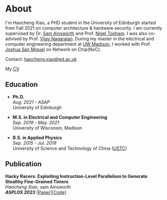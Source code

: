 # About

I'm Haocheng Xiao, a PHD student in the University of Edinburgh started from Fall 2021 on computer architecture & hardware security. I am currently supervised by Dr. [Sam Ainsworth](https://homepages.inf.ed.ac.uk/sainswo2/) and Prof. [Nigel Topham](https://homepages.inf.ed.ac.uk/npt/). I was also co-advised by Prof. [Vijay Nagarajan](https://homepages.inf.ed.ac.uk/vnagaraj/). During my master in the electrical and computer engineering department at [UW Madison](https://www.engr.wisc.edu/department/electrical-computer-engineering/), I worked with Prof. [Joshua San Miguel](https://jsm.ece.wisc.edu/) on Network on Chip(NoC).

Contact: haocheng.xiao@ed.ac.uk

<p>
  My
  <a href="/haocheng.pdf">CV</a>
</p>

## Education

- **Ph.D.**  
 *Aug. 2021 - ASAP*    
University of Edinburgh

- **M.S. in Electrical and Computer Engineering**  
 *Sep. 2019 - May. 2021*    
University of Wisconsin, Madison

- **B.S. in Applied Physics**  
 *Sep. 2015 - Jul. 2019*  
University of Science and Technology of China ([USTC](https://en.ustc.edu.cn))

## Publication

 **Hacky Racers: Exploiting Instruction-Level Parallelism to Generate Stealthy Fine-Grained Timers**  
 *Haocheng Xiao*, sam Ainsworth  
 ***ASPLOS 2023*** [[Paper]](https://arxiv.org/abs/2211.14647)[[Code]](https://github.com/FxPiGaAo/Hacky-Racer)
